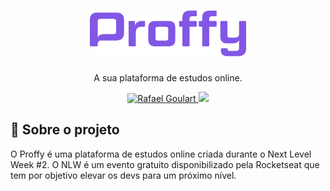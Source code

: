 <div align="center">
    <h1><img src="https://github.com/jefferson-calmon/proffy/raw/master/images-readme/logo.png" width="250"></h1>
    <p>A sua plataforma de estudos online.</p>
    
<p align="center">

<a href="https://www.linkedin.com/in/marcelo-pagarine-0549a2bb/">
    <img alt="Rafael Goulart" src="https://img.shields.io/badge/-Marcelo_Pagarine-8257E5?style=flat&logo=Linkedin&logoColor=white" />
</a>



<a aria-label="Completed" href="https://app.rocketseat.com.br/me/marcelo-pagarine-08645">
<img src="https://img.shields.io/badge/Rocketseat-NLW 2.0-8257E5?logo=data:image/png;base64,iVBORw0KGgoAAAANSUhEUgAAABAAAAAQCAMAAAAoLQ9TAAAALVBMVEVHcExxWsF0XMJzXMJxWcFsUsD///9jRrzY0u6Xh9Gsn9n39fyMecy0qd2bjNJWBT0WAAAABHRSTlMA2Do606wF2QAAAGlJREFUGJVdj1cWwCAIBLEsRU3uf9xobDH8+GZwUYi8i6ucJwrxKE+7D0G9Q4vlYqtmCSjndr4CgCgzlyFgfKfKCVO0LrPKjmiqMxGXkJwNnXskqWG+1oSM+BSwD8f29YLNjvx/OQrn+g99oQSoNmt3PgAAAABJRU5ErkJggg=="></img>
</a>




</div>


## :scroll: Sobre o projeto

O Proffy é uma plataforma de estudos online criada durante o Next Level Week #2. O NLW é um evento gratuito disponibilizado pela Rocketseat que tem por objetivo elevar os devs para um próximo nível.

